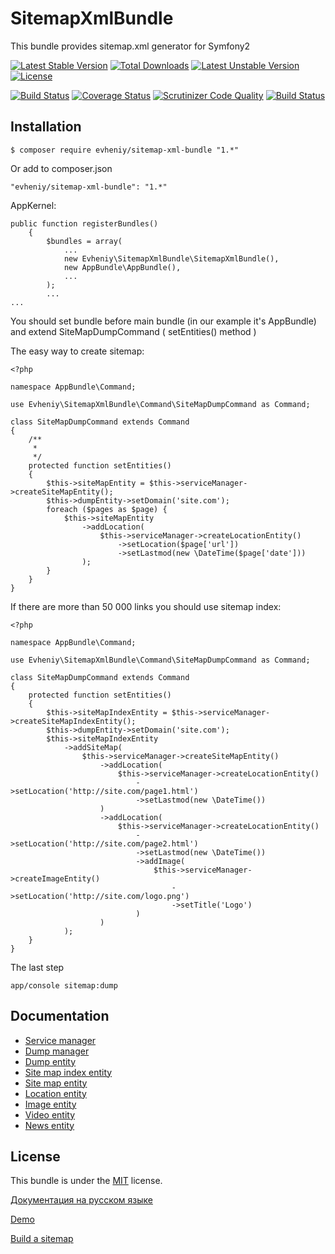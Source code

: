 SitemapXmlBundle
=================

This bundle provides sitemap.xml generator for Symfony2

[![Latest Stable Version](https://poser.pugx.org/evheniy/sitemap-xml-bundle/v/stable)](https://packagist.org/packages/evheniy/sitemap-xml-bundle) [![Total Downloads](https://poser.pugx.org/evheniy/sitemap-xml-bundle/downloads)](https://packagist.org/packages/evheniy/sitemap-xml-bundle) [![Latest Unstable Version](https://poser.pugx.org/evheniy/sitemap-xml-bundle/v/unstable)](https://packagist.org/packages/evheniy/sitemap-xml-bundle) [![License](https://poser.pugx.org/evheniy/sitemap-xml-bundle/license)](https://packagist.org/packages/evheniy/sitemap-xml-bundle)

[![Build Status](https://travis-ci.org/evheniy/SitemapXmlBundle.svg)](https://travis-ci.org/evheniy/SitemapXmlBundle)
[![Coverage Status](https://coveralls.io/repos/evheniy/SitemapXmlBundle/badge.svg?branch=master&service=github)](https://coveralls.io/github/evheniy/SitemapXmlBundle?branch=master)
[![Scrutinizer Code Quality](https://scrutinizer-ci.com/g/evheniy/SitemapXmlBundle/badges/quality-score.png?b=master)](https://scrutinizer-ci.com/g/evheniy/SitemapXmlBundle/?branch=master)
[![Build Status](https://scrutinizer-ci.com/g/evheniy/SitemapXmlBundle/badges/build.png?b=master)](https://scrutinizer-ci.com/g/evheniy/SitemapXmlBundle/build-status/master)


Installation
------------

    $ composer require evheniy/sitemap-xml-bundle "1.*"

Or add to composer.json

    "evheniy/sitemap-xml-bundle": "1.*"

AppKernel:

    public function registerBundles()
        {
            $bundles = array(
                ...
                new Evheniy\SitemapXmlBundle\SitemapXmlBundle(),
                new AppBundle\AppBundle(),
                ...
            );
            ...
    ...

You should set bundle before main bundle (in our example it's AppBundle) and extend SiteMapDumpCommand ( setEntities() method )

The easy way to create sitemap:

    <?php
    
    namespace AppBundle\Command;
    
    use Evheniy\SitemapXmlBundle\Command\SiteMapDumpCommand as Command;
    
    class SiteMapDumpCommand extends Command
    {
        /**
         *
         */
        protected function setEntities()
        {
            $this->siteMapEntity = $this->serviceManager->createSiteMapEntity();
            $this->dumpEntity->setDomain('site.com');
            foreach ($pages as $page) {
                $this->siteMapEntity
                    ->addLocation(
                        $this->serviceManager->createLocationEntity()
                            ->setLocation($page['url'])
                            ->setLastmod(new \DateTime($page['date']))
                    );
            }
        }
    }

If there are more than 50 000 links you should use sitemap index:

    <?php

    namespace AppBundle\Command;

    use Evheniy\SitemapXmlBundle\Command\SiteMapDumpCommand as Command;

    class SiteMapDumpCommand extends Command
    {
        protected function setEntities()
        {
            $this->siteMapIndexEntity = $this->serviceManager->createSiteMapIndexEntity();
            $this->dumpEntity->setDomain('site.com');
            $this->siteMapIndexEntity
                ->addSiteMap(
                    $this->serviceManager->createSiteMapEntity()
                        ->addLocation(
                            $this->serviceManager->createLocationEntity()
                                ->setLocation('http://site.com/page1.html')
                                ->setLastmod(new \DateTime())
                        )
                        ->addLocation(
                            $this->serviceManager->createLocationEntity()
                                ->setLocation('http://site.com/page2.html')
                                ->setLastmod(new \DateTime())
                                ->addImage(
                                    $this->serviceManager->createImageEntity()
                                        ->setLocation('http://site.com/logo.png')
                                        ->setTitle('Logo')
                                )
                        )
                );
        }
    }

The last step

    app/console sitemap:dump

Documentation
-------------

- [Service manager][6]
- [Dump manager][7]
- [Dump entity][5]
- [Site map index entity][8]
- [Site map entity][9]
- [Location entity][10]
- [Image entity][11]
- [Video entity][12]
- [News entity][13]


License
-------

This bundle is under the [MIT][3] license.

[Документация на русском языке][1]

[Demo][2]

[Build a sitemap][4]

[1]:  http://makedev.org/articles/symfony/bundles/sitemap_xml_bundle.html
[2]:  http://makedev.org/sitemap.xml
[3]:  https://github.com/evheniy/SitemapXmlBundle/blob/master/Resources/meta/LICENSE
[4]:  https://support.google.com/webmasters/answer/183668
[5]:  https://github.com/evheniy/SitemapXmlBundle/blob/master/Resources/docs/dump_entity.md
[6]:  https://github.com/evheniy/SitemapXmlBundle/blob/master/Resources/docs/service_manager.md
[7]:  https://github.com/evheniy/SitemapXmlBundle/blob/master/Resources/docs/dump_manager.md
[8]:  https://github.com/evheniy/SitemapXmlBundle/blob/master/Resources/docs/sitemap_index_entity.md
[9]:  https://github.com/evheniy/SitemapXmlBundle/blob/master/Resources/docs/sitemap_entity.md
[10]:  https://github.com/evheniy/SitemapXmlBundle/blob/master/Resources/docs/location_entity.md
[11]:  https://github.com/evheniy/SitemapXmlBundle/blob/master/Resources/docs/image_entity.md
[12]:  https://github.com/evheniy/SitemapXmlBundle/blob/master/Resources/docs/video_entity.md
[13]:  https://github.com/evheniy/SitemapXmlBundle/blob/master/Resources/docs/news_entity.md
